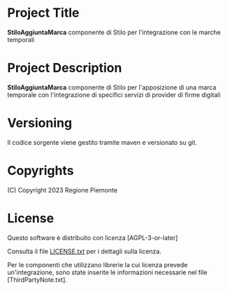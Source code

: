 # Project Title
**StiloAggiuntaMarca** componente di Stilo per l'integrazione con le marche temporali

# Project Description
**StiloAggiuntaMarca** componente di Stilo per l'apposizione di una marca temporale con l'integrazione di specifici servizi di provider di firme digitali

# Versioning 
Il codice sorgente viene gestito tramite maven e versionato su git.

# Copyrights 
 (C) Copyright 2023 Regione Piemonte
 
# License 
Questo software è distribuito con licenza [AGPL-3-or-later]

Consulta il file [LICENSE.txt](LICENSE.txt) per i dettagli sulla licenza. 

Per le componenti che utilizzano librerie la cui licenza prevede un'integrazione, sono state inserite le informazioni necessarie nel file [ThirdPartyNote.txt].